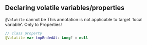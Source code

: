 

## Declaring volatile variables/properties


`@Volatile` cannot be This annotation is not applicable to target 'local variable'.
Only to Properties!


```kt
// class property
@Volatile var tmpEndedAt: Long? = null
```